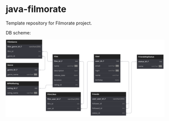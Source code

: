 # java-filmorate
Template repository for Filmorate project.

 DB scheme:

![BD scheme](https://github.com/CharlesMickey/java-filmorate/blob/main/src/images/bd%20scheme.svg)


